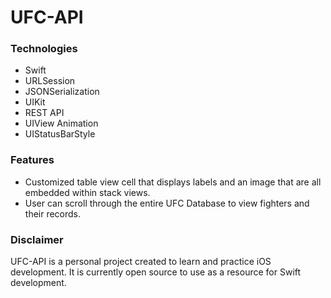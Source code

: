 # UFC-API

### Technologies
* Swift 
* URLSession
* JSONSerialization
* UIKit
* REST API
* UIView Animation
* UIStatusBarStyle

### Features
* Customized table view cell that displays labels and an image that are all embedded within stack views.
* User can scroll through the entire UFC Database to view fighters and their records.

### Disclaimer
UFC-API is a personal project created to learn and practice iOS development. It is currently open source to use as a resource for Swift development.
